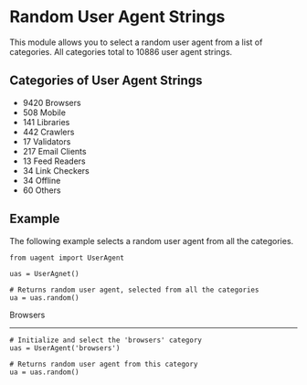 Random User Agent Strings
===========

This module allows you to select a random user agent from a list of categories. All categories total to 10886 user agent strings.

Categories of User Agent Strings
-----------------------



* 9420   Browsers
* 508    Mobile
* 141 Libraries
* 442 Crawlers
* 17 Validators
* 217 Email Clients
* 13 Feed Readers
* 34 Link Checkers
* 34 Offline
* 60 Others


Example
-------

The following example selects a random user agent from all the categories.

    from uagent import UserAgent

    uas = UserAgnet()

    # Returns random user agent, selected from all the categories
    ua = uas.random()


Browsers
________

	# Initialize and select the 'browsers' category
	uas = UserAgent('browsers')

    # Returns random user agent from this category
    ua = uas.random()
